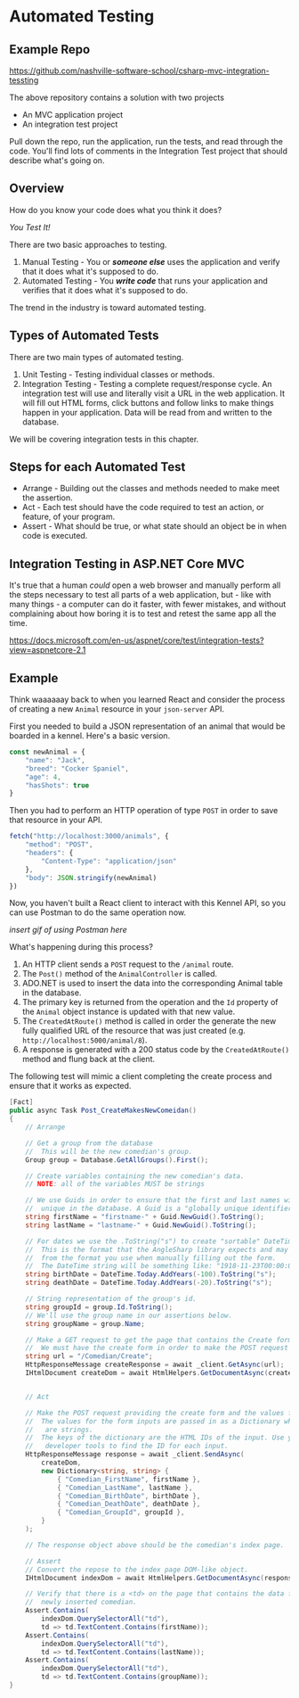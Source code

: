 # Automated Testing

## Example Repo

https://github.com/nashville-software-school/csharp-mvc-integration-tessting

The above repository contains a solution with two projects

* An MVC application project
* An integration test project

Pull down the repo, run the application, run the tests, and read through the code. You'll find lots of comments in the Integration Test project that should describe what's going on.

## Overview

How do you know your code does what you think it does?

_You Test It!_

There are two basic approaches to testing.
1. Manual Testing - You or _**someone else**_ uses the application and verify that it does what it's supposed to do.
1. Automated Testing - You _**write code**_ that runs your application and verifies that it does what it's supposed to do.

The trend in the industry is toward automated testing.

## Types of Automated Tests

There are two main types of automated testing.
1. Unit Testing - Testing individual classes or methods.
1. Integration Testing - Testing a complete request/response cycle. An integration test will use and literally visit a URL in the web application. It will fill out HTML forms, click buttons and follow links to make things happen in your application. Data will be read from and written to the database.

We will be covering integration tests in this chapter.

## Steps for each Automated Test

* Arrange - Building out the classes and methods needed to make meet the assertion.
* Act - Each test should have the code required to test an action, or feature, of your program.
* Assert - What should be true, or what state should an object be in when code is executed.


## Integration Testing in ASP.NET Core MVC

It's true that a human _could_ open a web browser and manually perform all the steps necessary to test all parts of a web application, but - like with many things - a computer can do it faster, with fewer mistakes, and without complaining about how boring it is to test and retest the same app all the time.


https://docs.microsoft.com/en-us/aspnet/core/test/integration-tests?view=aspnetcore-2.1


## Example

Think waaaaaay back to when you learned React and consider the process of creating a new `Animal` resource in your `json-server` API.

First you needed to build a JSON representation of an animal that would be boarded in a kennel. Here's a basic version.

```js
const newAnimal = {
    "name": "Jack",
    "breed": "Cocker Spaniel",
    "age": 4,
    "hasShots": true
}
```

Then you had to perform an HTTP operation of type `POST` in order to save that resource in your API.

```js
fetch("http://localhost:3000/animals", {
    "method": "POST",
    "headers": {
        "Content-Type": "application/json"
    },
    "body": JSON.stringify(newAnimal)
})
```

Now, you haven't built a React client to interact with this Kennel API, so you can use Postman to do the same operation now.

_insert gif of using Postman here_

What's happening during this process?

1. An HTTP client sends a `POST` request to the `/animal` route.
1. The `Post()` method of the `AnimalController` is called.
1. ADO.NET is used to insert the data into the corresponding Animal table in the database.
1. The primary key is returned from the operation and the `Id` property of the `Animal` object instance is updated with that new value.
1. The `CreatedAtRoute()` method is called in order the generate the new fully qualified URL of the resource that was just created (e.g. `http://localhost:5000/animal/8`).
1. A response is generated with a 200 status code by the `CreatedAtRoute()` method and flung back at the client.

The following test will mimic a client completing the create process and ensure that it works as expected.

```cs
[Fact]
public async Task Post_CreateMakesNewComeidan()
{
    // Arrange

    // Get a group from the database
    //  This will be the new comedian's group.
    Group group = Database.GetAllGroups().First();

    // Create variables containing the new comedian's data.
    // NOTE: all of the variables MUST be strings

    // We use Guids in order to ensure that the first and last names will be
    //  unique in the database. A Guid is a "globally unique identifier".
    string firstName = "firstname-" + Guid.NewGuid().ToString();
    string lastName = "lastname-" + Guid.NewGuid().ToString();

    // For dates we use the .ToString("s") to create "sortable" DateTime strings.
    //  This is the format that the AngleSharp library expects and may be different
    //  from the format you use when manually filling out the form.
    //  The DateTime string will be something like: "1918-11-23T00:00:00"
    string birthDate = DateTime.Today.AddYears(-100).ToString("s");
    string deathDate = DateTime.Today.AddYears(-20).ToString("s");

    // String representation of the group's id.
    string groupId = group.Id.ToString();
    // We'll use the group name in our assertions below.
    string groupName = group.Name;

    // Make a GET request to get the page that contains the Create form.
    //  We must have the create form in order to make the POST request later.
    string url = "/Comedian/Create";
    HttpResponseMessage createResponse = await _client.GetAsync(url);
    IHtmlDocument createDom = await HtmlHelpers.GetDocumentAsync(createResponse);


    // Act

    // Make the POST request providing the create form and the values for the form inputs.
    //  The values for the form inputs are passed in as a Dictionary whose keys and values
    //   are strings.
    //  The keys of the dictionary are the HTML IDs of the input. Use your browser's
    //   developer tools to find the ID for each input.
    HttpResponseMessage response = await _client.SendAsync(
        createDom,
        new Dictionary<string, string> {
            { "Comedian_FirstName", firstName },
            { "Comedian_LastName", lastName },
            { "Comedian_BirthDate", birthDate },
            { "Comedian_DeathDate", deathDate },
            { "Comedian_GroupId", groupId },
        }
    );

    // The response object above should be the comedian's index page.

    // Assert
    // Convert the repose to the index page DOM-like object.
    IHtmlDocument indexDom = await HtmlHelpers.GetDocumentAsync(response);

    // Verify that there is a <td> on the page that contains the data for the
    //  newly inserted comedian.
    Assert.Contains(
        indexDom.QuerySelectorAll("td"),
        td => td.TextContent.Contains(firstName));
    Assert.Contains(
        indexDom.QuerySelectorAll("td"),
        td => td.TextContent.Contains(lastName));
    Assert.Contains(
        indexDom.QuerySelectorAll("td"),
        td => td.TextContent.Contains(groupName));
}
```